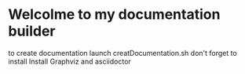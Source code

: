 # Welcolme to my documentation builder

to create documentation launch creatDocumentation.sh
don't forget to install Install Graphviz and asciidoctor
